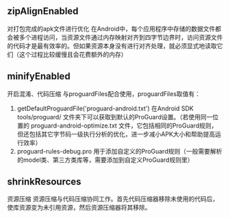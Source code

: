 ## zipAlignEnabled
对打包完成的apk文件进行优化
在Android中，每个应用程序中存储的数据文件都会被多个进程访问，当资源文件通过内存映射对齐到四字节边界时，访问资源文件的代码才是最有效率的。但如果资源本身没有进行对齐处理，就必须显式地读取它们（这个过程比较缓慢且会花费额外的内存）

## minifyEnabled
开启混淆、代码压缩
与proguardFiles配合使用，proguardFiles取值有：
1. getDefaultProguardFile('proguard-android.txt')
在Android SDK tools/proguard/ 文件夹下可以获取到默认的ProGuard设置。（若使用同一位置的 proguard-android-optimize.txt 文件，它包括相同的ProGuard规则，但还包括其它字节码一级执行分析的优化，进一步减小APK大小和帮助提高运行效率）
2. proguard-rules-debug.pro
用于添加自定义的ProGuard规则（一般需要解析的model类、第三方类库等，需要添加到自定义ProGuard规则里）

## shrinkResources
资源压缩
资源压缩与代码压缩协同工作。首先代码压缩器移除未使用的代码后，使库资源变为未引用资源，然后资源压缩器将其移除。
